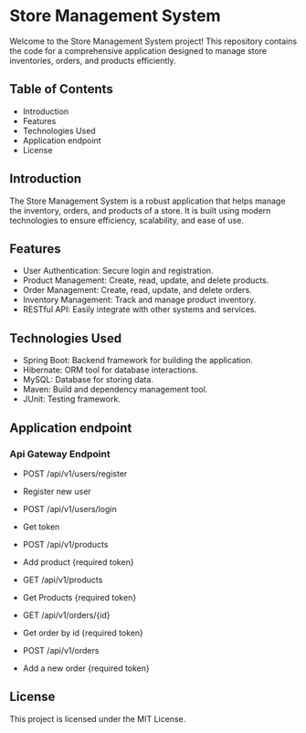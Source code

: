 # Store Management System
Welcome to the Store Management System project! This repository contains the code for a comprehensive application designed to manage store inventories, orders, and products efficiently.

## Table of Contents

- Introduction
- Features
- Technologies Used
- Application endpoint
- License

## Introduction
The Store Management System is a robust application that helps manage the inventory, orders, and products of a store. It is built using modern technologies to ensure efficiency, scalability, and ease of use.

## Features

- User Authentication: Secure login and registration.
- Product Management: Create, read, update, and delete products.
- Order Management: Create, read, update, and delete orders.
- Inventory Management: Track and manage product inventory.
- RESTful API: Easily integrate with other systems and services.

## Technologies Used
- Spring Boot: Backend framework for building the application.
- Hibernate: ORM tool for database interactions.
- MySQL: Database for storing data.
- Maven: Build and dependency management tool.
- JUnit: Testing framework.

## Application endpoint

### Api Gateway Endpoint

 - POST  /api/v1/users/register
  - Register new user

 - POST /api/v1/users/login
  - Get token
 
 - POST /api/v1/products
  - Add product {required token}

 - GET /api/v1/products
  - Get Products {required token}

 - GET /api/v1/orders/{id}
  - Get order by id {required token}
   
 - POST /api/v1/orders
  - Add a new order {required token}
 
## License
This project is licensed under the MIT License.

